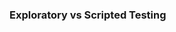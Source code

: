 ### Exploratory vs Scripted Testing

<panel type="seamless" header="%%-----------------------------------------%%">
  <include src="./index.md#main" />
</panel>
